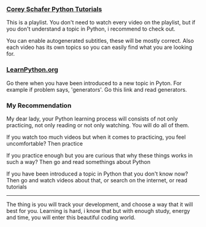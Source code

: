 ### [ Corey Schafer Python Tutorials](https://www.youtube.com/watch?v=k9TUPpGqYTo&list=PL-osiE80TeTt2d9bfVyTiXJA-UTHn6WwU&index=2)

This is a playlist. You don't need to watch every video on the playlist, but if you don't understand a topic in Python, i recommend to check out.

You can enable autogenerated subtitles, these will be mostly correct. Also each video has its own topics so you can easily find what you are looking for.

### [LearnPython.org](https://www.learnpython.org/) 

Go there when you have been introduced to a new topic in Pyton. For example if problem says, 'generators'. Go this link and read generators.

### My Recommendation

My dear lady, your Python learning process will consists of not only practicing, not only reading or not only watching. You will do all of them.

If you watch too much videos but when it comes to practicing, you feel uncomfortable? Then practice

If you practice enough but you are curious that why these things works in such a way? Then go and read somethings about Python

If you have been introduced a topic in Python that you don't know now? Then go and watch videos about that, or search on the internet, or read tutorials

--- 

The thing is you will track your development, and choose a way that it will best for you. Learning is hard, i know that but with enough study, energy and time, you will enter this beautiful coding world.    